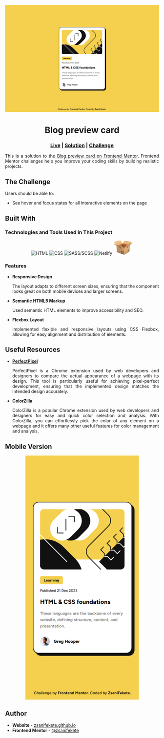 <div align="center">
    <img src="src/screenshots/screenshot-desktop.png" alt="Desktop screenshot" />
</div>

<h1 align="center">Blog preview card</h1> 

<div align="center">
    <h3>
        <a href="https://blog-preview-card-zsani.netlify.app/" target="_blank" title="Live Site">Live</a>
        <span> | </span>
        <a href="" target="_blank" title="Solution">Solution</a>
        <span> | </span>
        <a href="" target="_blank" title="Challenge">Challenge</a>
    </h3>
</div>

<p align="justify">
This is a solution to the <a href="https://www.frontendmentor.io/challenges/blog-preview-card-ckPaj01IcS" target="_blank" title="Blog preview card">Blog preview card on Frontend Mentor</a>. Frontend Mentor challenges help you improve your coding skills by building realistic projects.
</p>

## The Challenge

Users should be able to:

- See hover and focus states for all interactive elements on the page

## Built With

### Technologies and Tools Used in This Project

<div align="center">
    <img src="https://skillicons.dev/icons?i=html" title="HTML" alt="HTML"/>
    <img src="https://skillicons.dev/icons?i=css" title="CSS" alt="CSS"/>
    <img src="https://skillicons.dev/icons?i=sass" title="SASS/SCSS" alt="SASS/SCSS"/>
    <img src="https://skillicons.dev/icons?i=netlify" title="Netlify" alt="Netlify"/>
    <img src="src/images/parcel-icon.png" style="width: 4rem" title="Parcel" alt="Parcel"/>
</div>

### Features

- **Responsive Design**  
  <p align="justify">The layout adapts to different screen sizes, ensuring that the component looks great on both mobile devices and larger screens.</p>

- **Semantic HTML5 Markup**  
  <p align="justify">Used semantic HTML elements to improve accessibility and SEO.</p>

- **Flexbox Layout**  
  <p align="justify">Implemented flexible and responsive layouts using CSS Flexbox, allowing for easy alignment and distribution of elements.</p>

## Useful Resources

- **[PerfectPixel](https://chrome.google.com/webstore/detail/perfectpixel-by-welldoneco/dncdmhaachlacdlpebniopbgkecglnha)**  
  <p align="justify">PerfectPixel is a Chrome extension used by web developers and designers to compare the actual appearance of a webpage with its design. This tool is particularly useful for achieving pixel-perfect development, ensuring that the implemented design matches the intended design accurately.</p>

- **[ColorZilla](https://chrome.google.com/webstore/detail/colorzilla/bhlhnicpbhignbdhedgjhgdocnmhomnp)**  
  <p align="justify">ColorZilla is a popular Chrome extension used by web developers and designers for easy and quick color selection and analysis. With ColorZilla, you can effortlessly pick the color of any element on a webpage and it offers many other useful features for color management and analysis.</p>

## Mobile Version

<div align="center">
    <img src="src/screenshots/screenshot-mobile.png" height="800px" alt="Mobile screenshot" />
</div>

## Author

- **Website** - [zsanifekete.github.io](https://zsanifekete.github.io/)
- **Frontend Mentor** - [@zsanifekete](https://www.frontendmentor.io/profile/zsanifekete)